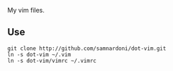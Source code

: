 My vim files.

Use
---

    git clone http://github.com/samnardoni/dot-vim.git
    ln -s dot-vim ~/.vim
    ln -s dot-vim/vimrc ~/.vimrc

